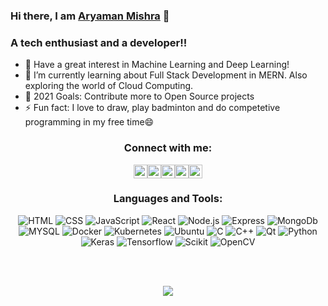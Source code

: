 ### Hi there, I am [Aryaman Mishra][website] 👋

### A tech enthusiast and a developer!!

- 🔭 Have a great interest in Machine Learning and Deep Learning!
- 🌱 I’m currently learning about Full Stack Development in MERN. Also exploring the world of Cloud Computing.
- 🥅 2021 Goals: Contribute more to Open Source projects
- ⚡ Fun fact: I love to draw, play badminton and do competetive programming in my free time😄

<div align = center>

### Connect with me:

[<img padding="5px"  alt="aryaman0098.github.io/aryaman0098" width="22px" src="https://image.flaticon.com/icons/png/512/558/558593.png" />][website][<img padding="5px"  alt="Aryaman | Twitter" width="22px" src="https://image.flaticon.com/icons/png/512/733/733579.png" />][twitter][<img padding="5px"  alt="Aryaman | LinkedIn" width="22px" src="https://image.flaticon.com/icons/png/512/174/174857.png" />][linkedin][<img padding="5px"  alt="Aryaman | Instagram" width="22px" src="https://image.flaticon.com/icons/png/512/1384/1384063.png" />][instagram][<img alt="Aryaman | Facebook" width="22px" src="https://image.flaticon.com/icons/png/512/145/145802.png" />][facebook]
<br />
  
  
### Languages and Tools:

  ![HTML](https://img.shields.io/badge/HTML-14354C?style=for-the-badge&logo=HTML&logoColor=white)
  ![CSS](https://img.shields.io/badge/CSS-14354C?style=for-the-badge&logo=CSS&logoColor=white)
  ![JavaScript](https://img.shields.io/badge/JavaScript-14354C?style=for-the-badge&logo=JavaScript&logoColor=white)
  ![React](https://img.shields.io/badge/React-14354C?style=for-the-badge&logo=React&logoColor=white)
  ![Node.js](https://img.shields.io/badge/Node.js-14354C?style=for-the-badge&logo=Node.js&logoColor=white)
  ![Express](https://img.shields.io/badge/Express-14354C?style=for-the-badge&logo=Express&logoColor=white)
  ![MongoDb](https://img.shields.io/badge/MongoDb-14354C?style=for-the-badge&logo=MongoDb&logoColor=white)
  ![MYSQL](https://img.shields.io/badge/MYSQL-14354C?style=for-the-badge&logo=MYSQL&logoColor=white)
  ![Docker](https://img.shields.io/badge/Docker-14354C?style=for-the-badge&logo=Docker&logoColor=white)
  ![Kubernetes](https://img.shields.io/badge/Kubernetes-14354C?style=for-the-badge&logo=Kubernetes&logoColor=white)
  ![Ubuntu](https://img.shields.io/badge/Ubuntu-14354C?style=for-the-badge&logo=Ubuntu&logoColor=white)
  ![C](https://img.shields.io/badge/C-14354C?style=for-the-badge&logo=C&logoColor=white)
  ![C++](https://img.shields.io/badge/C++-14354C?style=for-the-badge&logo=C++&logoColor=white)
  ![Qt](https://img.shields.io/badge/Qt-14354C?style=for-the-badge&logo=Qt&logoColor=white)
  ![Python](https://img.shields.io/badge/Python-14354C?style=for-the-badge&logo=Python&logoColor=white)
  ![Keras](https://img.shields.io/badge/Keras-14354C?style=for-the-badge&logo=Keras&logoColor=white)
  ![Tensorflow](https://img.shields.io/badge/Tensorflow-14354C?style=for-the-badge&logo=Tensorflow&logoColor=white)
  ![Scikit](https://img.shields.io/badge/Scikit-14354C?style=for-the-badge&logo=Scikit&logoColor=white)
  ![OpenCV](https://img.shields.io/badge/OpenCV-14354C?style=for-the-badge&logo=OpenCV&logoColor=white)

  


<br />
<br />

  ![](https://komarev.com/ghpvc/?username=aryaman0098&color=blueviolet)
</div>

[website]: https://aryaman0098.github.io/aryamanMishra/
[twitter]: https://twitter.com/Aryaman0098
[instagram]: https://www.instagram.com/aryaman_mishra_98/
[linkedin]: https://www.linkedin.com/in/aryaman-mishra-a3360a16b/
[facebook]: https://www.facebook.com/aryaman.mishra.944/
